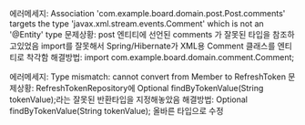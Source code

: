 
에러메세지: 
	Association 'com.example.board.domain.post.Post.comments' targets the 	type 'javax.xml.stream.events.Comment' which is not an '@Entity' type
문제상황: 
	post 엔티티에 선언된 comments 가 잘못된 타입을 참조하고있었음
	import를 잘못해서 Spring/Hibernate가 XML용 Comment 클래스를 엔티티로 착각함
해결방법: 
	import com.example.board.domain.comment.Comment; 

에러메세지:
	Type mismatch: cannot convert from Member to RefreshToken
문제상황: 
	RefreshTokenRepository에 Optional<member> findByTokenValue(String 	tokenValue);라는 잘못된 반환타입을 지정해놓았음
해결방법:
 	Optional<RefreshToken> findByTokenValue(String tokenValue); 올바른 타입으로 	수정


